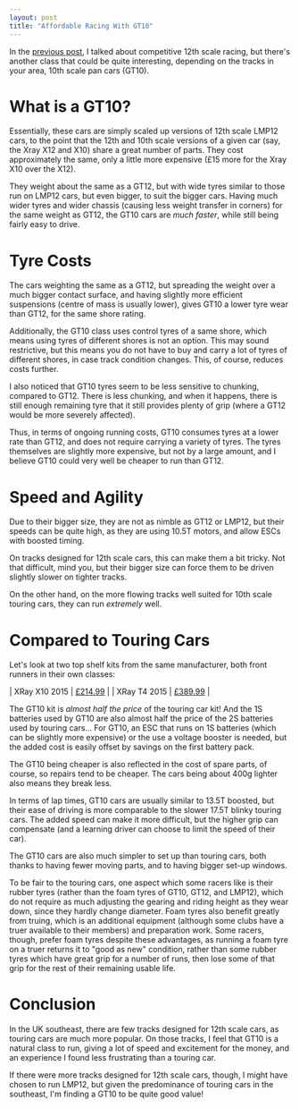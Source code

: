 ```yaml
---
layout: post
title: "Affordable Racing With GT10"
---
```


In the [previous post](../../20/competitive-12th-scale-cost/), I talked about
competitive 12th scale racing, but there's another class that could be quite
interesting, depending on the tracks in your area, 10th scale pan cars (GT10).


What is a GT10?
===============

Essentially, these cars are simply scaled up versions of 12th scale LMP12 cars,
to the point that the 12th and 10th scale versions of a given car (say, the
Xray X12 and X10) share a great number of parts. They cost approximately the
same, only a little more expensive (£15 more for the Xray X10 over the X12).

They weight about the same as a GT12, but with wide tyres similar to those run
on LMP12 cars, but even bigger, to suit the bigger cars. Having much wider
tyres and wider chassis (causing less weight transfer in corners) for the same
weight as GT12, the GT10 cars are *much faster*, while still being fairly easy
to drive.

Tyre Costs
==========

The cars weighting the same as a GT12, but spreading the weight over a much
bigger contact surface, and having slightly more efficient suspensions (centre
of mass is usually lower), gives GT10 a lower tyre wear than GT12, for the same
shore rating.

Additionally, the GT10 class uses control tyres of a same shore, which means
using tyres of different shores is not an option. This may sound restrictive,
but this means you do not have to buy and carry a lot of tyres of different
shores, in case track condition changes. This, of course, reduces costs further.

I also noticed that GT10 tyres seem to be less sensitive to chunking, compared
to GT12. There is less chunking, and when it happens, there is still enough
remaining tyre that it still provides plenty of grip (where a GT12 would be
more severely affected).

Thus, in terms of ongoing running costs, GT10 consumes tyres at a lower rate
than GT12, and does not require carrying a variety of tyres. The tyres
themselves are slightly more expensive, but not by a large amount, and I
believe GT10 could very well be cheaper to run than GT12.

Speed and Agility
=================

Due to their bigger size, they are not as nimble as GT12 or LMP12, but their
speeds can be quite high, as they are using 10.5T motors, and allow ESCs with
boosted timing.

On tracks designed for 12th scale cars, this can make them a bit tricky. Not
that difficult, mind you, but their bigger size can force them to be driven
slightly slower on tighter tracks.

On the other hand, on the more flowing tracks well suited for 10th scale
touring cars, they can run *extremely* well.

Compared to Touring Cars
========================

Let's look at two top shelf kits from the same manufacturer, both front runners
in their own classes:

| XRay X10 2015 | [£214.99](http://www.rcdisco.com/part-info.php?partNo=XR370502) |
| XRay T4 2015 | [£389.99](http://www.rcdisco.com/part-info.php?partNo=XR300021) |

The GT10 kit is *almost half the price* of the touring car kit! And the 1S
batteries used by GT10 are also almost half the price of the 2S batteries used
by touring cars... For GT10, an ESC that runs on 1S batteries (which can be
slightly more expensive) or the use a voltage booster is needed, but the added
cost is easily offset by savings on the first battery pack.

The GT10 being cheaper is also reflected in the cost of spare parts, of course,
so repairs tend to be cheaper. The cars being about 400g lighter also means
they break less.

In terms of lap times, GT10 cars are usually similar to 13.5T boosted, but
their ease of driving is more comparable to the slower 17.5T blinky touring
cars. The added speed can make it more difficult, but the higher grip can
compensate (and a learning driver can choose to limit the speed of their car).

The GT10 cars are also much simpler to set up than touring cars, both thanks to
having fewer moving parts, and to having bigger set-up windows.

To be fair to the touring cars, one aspect which some racers like is their
rubber tyres (rather than the foam tyres of GT10, GT12, and LMP12), which do
not require as much adjusting the gearing and riding height as they wear down,
since they hardly change diameter. Foam tyres also benefit greatly from truing,
which is an additional equipment (although some clubs have a truer available to
their members) and preparation work. Some racers, though, prefer foam tyres
despite these advantages, as running a foam tyre on a truer returns it to "good
as new" condition, rather than some rubber tyres which have great grip for a
number of runs, then lose some of that grip for the rest of their remaining
usable life.

Conclusion
==========

In the UK southeast, there are few tracks designed for 12th scale cars, as
touring cars are much more popular. On those tracks, I feel that GT10 is a
natural class to run, giving a lot of speed and excitement for the money, and
an experience I found less frustrating than a touring car.

If there were more tracks designed for 12th scale cars, though, I might have
chosen to run LMP12, but given the predominance of touring cars in the
southeast, I'm finding a GT10 to be quite good value!